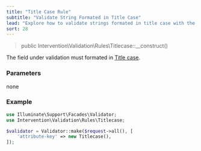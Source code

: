 ```yaml
---
title: "Title Case Rule"
subtitle: "Validate String Formated in Title Case"
lead: "Explore how to validate strings formated in title case with the additional validation rules of Intervention Validation for your Laravel application."
sort: 28
---
```


> public Intervention\Validation\Rules\Titlecase::__construct()

The field under validation must formated in [Title case](https://en.wikipedia.org/wiki/Title_case).

### Parameters

none

### Example

```php
use Illuminate\Support\Facades\Validator;
use Intervention\Validation\Rules\Titlecase;

$validator = Validator::make($request->all(), [
    'attribute-key' => new Titlecase(),
]);
```
